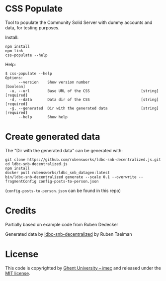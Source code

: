 # CSS Populate


Tool to populate the Community Solid Server with dummy accounts and data, for testing purposes.

Install:

```
npm install
npm link
css-populate --help
```

Help:

```
$ css-populate --help
Options:
      --version    Show version number                                 [boolean]
  -u, --url        Base URL of the CSS                       [string] [required]
  -d, --data       Data dir of the CSS                       [string] [required]
  -g, --generated  Dir with the generated data               [string] [required]
      --help       Show help
```

# Create generated data

The "Dir with the generated data" can be generated with:

```
git clone https://github.com/rubensworks/ldbc-snb-decentralized.js.git
cd ldbc-snb-decentralized.js
npm install
docker pull rubensworks/ldbc_snb_datagen:latest
bin/ldbc-snb-decentralized generate --scale 0.1 --overwrite --fragmentConfig config-posts-to-person.json
```

(`config-posts-to-person.json` can be found in this repo)

# Credits

Partially based on example code from Ruben Dedecker

Generated data by [ldbc-snb-decentralized](https://github.com/rubensworks/ldbc-snb-decentralized.js) by Ruben Taelman

# License

This code is copyrighted by [Ghent University – imec](http://idlab.ugent.be/) and released under the [MIT license](http://opensource.org/licenses/MIT).


